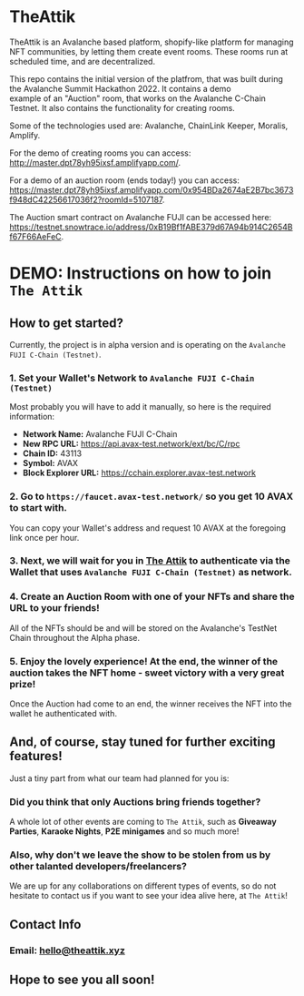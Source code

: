 # TheAttik

TheAttik is an Avalanche based platform, shopify-like platform for managing NFT communities, by letting them create event rooms.
These rooms run at scheduled time, and are decentralized.  

This repo contains the initial version of the platfrom, that was built during the Avalanche Summit Hackathon 2022. It contains a demo  
example of an "Auction" room, that works on the Avalanche C-Chain Testnet. It also contains the functionality for creating rooms.

Some of the technologies used are: Avalanche, ChainLink Keeper, Moralis, Amplify.

For the demo of creating rooms you can access: http://master.dpt78yh95ixsf.amplifyapp.com/.

For a demo of an auction room (ends today!) you can access: https://master.dpt78yh95ixsf.amplifyapp.com/0x954BDa2674aE2B7bc3673f948dC42256617036f2?roomId=5107187.

The Auction smart contract on Avalanche FUJI can be accessed here: https://testnet.snowtrace.io/address/0xB19Bf1fABE379d67A94b914C2654Bf67F66AeFeC.

# DEMO: Instructions on how to join `The Attik`

## How to get started?

Currently, the project is in alpha version and is operating on the `Avalanche FUJI C-Chain (Testnet)`.

### 1. Set your Wallet's Network to `Avalanche FUJI C-Chain (Testnet)`

Most probably you will have to add it manually, so here is the required information:

* **Network Name:** Avalanche FUJI C-Chain
* **New RPC URL:** https://api.avax-test.network/ext/bc/C/rpc
* **Chain ID:** 43113
* **Symbol:** AVAX
* **Block Explorer URL:** https://cchain.explorer.avax-test.network

### 2. Go to `https://faucet.avax-test.network/` so you get 10 AVAX to start with.

You can copy your Wallet's address and request 10 AVAX at the foregoing link once per hour.

### 3. Next, we will wait for you in [The Attik](http://master.dpt78yh95ixsf.amplifyapp.com/) to authenticate via the Wallet that uses `Avalanche FUJI C-Chain (Testnet)` as network.

### 4. Create an Auction Room with one of your NFTs and share the URL to your friends! 

All of the NFTs should be and will be stored on the Avalanche's TestNet Chain throughout the Alpha phase.

### 5. Enjoy the lovely experience! At the end, the winner of the auction takes the NFT home - sweet victory with a very great prize!

Once the Auction had come to an end, the winner receives the NFT into the wallet he authenticated with.

## And, of course, stay tuned for further exciting features!

Just a tiny part from what our team had planned for you is:

### Did you think that only Auctions bring friends together?

A whole lot of other events are coming to `The Attik`, such as **Giveaway Parties**, **Karaoke Nights**, **P2E minigames** and so much more!

### Also, why don't we leave the show to be stolen from us by other talanted developers/freelancers?

We are up for any collaborations on different types of events, so do not hesitate to contact us if you want to see your idea alive here, at `The Attik`!

## Contact Info

### Email: hello@theattik.xyz


## Hope to see you all soon! 
